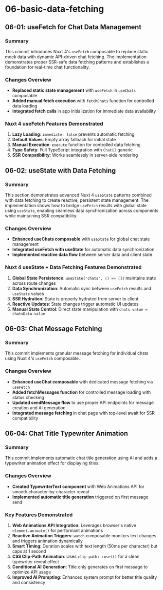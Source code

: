 # 06-basic-data-fetching

## 06-01: useFetch for Chat Data Management

### Summary

This commit introduces Nuxt 4's `useFetch` composable to replace static mock data with dynamic API-driven chat fetching. The implementation demonstrates proper SSR-safe data fetching patterns and establishes a foundation for real-time chat functionality.

### Changes Overview

- **Replaced static state management** with `useFetch` in `useChats` composable
- **Added manual fetch execution** with `fetchChats` function for controlled data loading
- **Integrated fetch calls** in app initialization for immediate data availability

### Nuxt 4 useFetch Features Demonstrated

1. **Lazy Loading**: `immediate: false` prevents automatic fetching
2. **Default Values**: Empty array fallback for initial state
3. **Manual Execution**: `execute` function for controlled data fetching
4. **Type Safety**: Full TypeScript integration with `Chat[]` generic
5. **SSR Compatibility**: Works seamlessly in server-side rendering

## 06-02: useState with Data Fetching

### Summary

This section demonstrates advanced Nuxt 4 `useState` patterns combined with data fetching to create reactive, persistent state management. The implementation shows how to bridge `useFetch` results with global state using `useState`, enabling seamless data synchronization across components while maintaining SSR compatibility.

### Changes Overview

- **Enhanced useChats composable** with `useState` for global chat state management
- **Integrated useFetch with useState** for automatic data synchronization
- **Implemented reactive data flow** between server data and client state

### Nuxt 4 useState + Data Fetching Features Demonstrated

1. **Global State Persistence**: `useState('chats', () => [])` maintains state across route changes
2. **Data Synchronization**: Automatic sync between `useFetch` results and `useState` values
3. **SSR Hydration**: State is properly hydrated from server to client
4. **Reactive Updates**: State changes trigger automatic UI updates
5. **Manual State Control**: Direct state manipulation with `chats.value = chatsData.value`

## 06-03: Chat Message Fetching

### Summary

This commit implements granular message fetching for individual chats using Nuxt 4's `useFetch` composable.

### Changes Overview

- **Enhanced useChat composable** with dedicated message fetching via `useFetch`
- **Added fetchMessages function** for controlled message loading with status checking
- **Updated sendMessage flow** to use proper API endpoints for message creation and AI generation
- **Integrated message fetching** in chat page with top-level await for SSR compatibility

## 06-04: Chat Title Typewriter Animation

### Summary

This commit implements automatic chat title generation using AI and adds a typewriter animation effect for displaying titles.

### Changes Overview

- **Created TypewriterText component** with Web Animations API for smooth character-by-character reveal
- **Implemented automatic title generation** triggered on first message send

### Key Features Demonstrated

1. **Web Animations API Integration**: Leverages browser's native `element.animate()` for performant animations
2. **Reactive Animation Triggers**: `watch` composable monitors text changes and triggers animation dynamically
3. **Smart Timing**: Duration scales with text length (50ms per character) but caps at 1 second
4. **CSS Clip-Path Animation**: Uses `clip-path: inset()` for a clean typewriter reveal effect
5. **Conditional AI Generation**: Title only generates on first message to optimize API usage
6. **Improved AI Prompting**: Enhanced system prompt for better title quality and consistency
